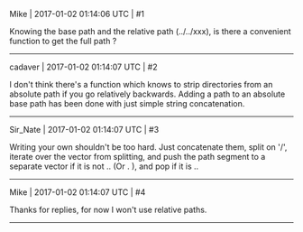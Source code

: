 Mike | 2017-01-02 01:14:06 UTC | #1

Knowing the base path and the relative path (../../xxx), is there a convenient function to get the full path ?

-------------------------

cadaver | 2017-01-02 01:14:07 UTC | #2

I don't think there's a function which knows to strip directories from an absolute path if you go relatively backwards. Adding a path to an absolute base path has been done with just simple string concatenation.

-------------------------

Sir_Nate | 2017-01-02 01:14:07 UTC | #3

Writing your own shouldn't be too hard. Just concatenate them, split on '/', iterate over the vector from splitting, and push the path segment to a separate vector if it is not .. (Or . ), and pop if it is ..

-------------------------

Mike | 2017-01-02 01:14:07 UTC | #4

Thanks for replies, for now I won't use relative paths.

-------------------------

